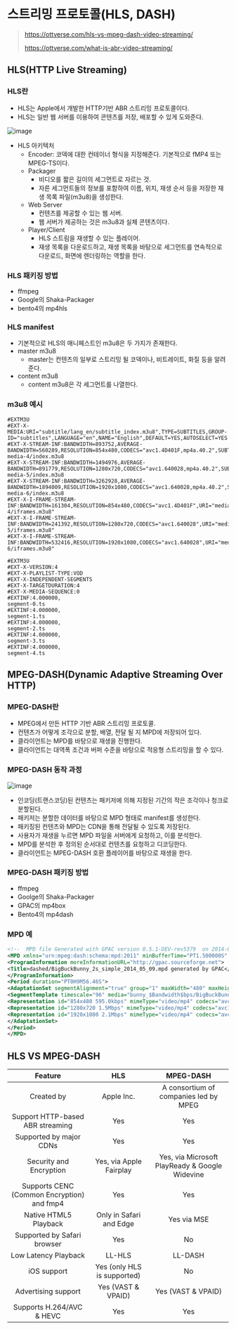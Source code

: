 # 스트리밍 프로토콜(HLS, DASH)

> https://ottverse.com/hls-vs-mpeg-dash-video-streaming/
> 
> https://ottverse.com/what-is-abr-video-streaming/

## HLS(HTTP Live Streaming)

### HLS란

- HLS는 Apple에서 개발한 HTTP기반 ABR 스트리밍 프로토콜이다.
- HLS는 일반 웹 서버를 이용하여 콘텐츠를 저장, 배포할 수 있게 도와준다.

![image](https://ottverse.com/wp-content/uploads/2020/11/hls-apple-block-diagram.png)

- HLS 아키텍처
  - Encoder: 코덱에 대한 컨테이너 형식을 지정해준다. 기본적으로 fMP4 또는 MPEG-TS이다.
  - Packager
    - 비디오를 짧은 길이의 세그먼트로 자르는 것.
    - 자른 세그먼트들의 정보를 포함하여 이름, 위치, 재생 순서 등을 저장한 재생 목록 파일(m3u8)을 생성한다.
  - Web Server
    - 컨텐츠를 제공할 수 있는 웹 서버.
    - 웹 서버가 제공하는 것은 m3u8과 실체 콘텐츠이다.
  - Player/Client
    - HLS 스트림을 재생할 수 있는 플레이어.
    - 재생 목록을 다운로드하고, 재생 목록을 바탕으로 세그먼트를 연속적으로 다운로드, 화면에 렌더링하는 역할을 한다.

### HLS 패키징 방법

- ffmpeg
- Google의 Shaka-Packager
- bento4의 mp4hls

### HLS manifest

- 기본적으로 HLS의 매니페스트인 m3u8은 두 가지가 존재한다.
- master m3u8
  - master는 컨텐츠의 일부로 스트리밍 될 코덱이나, 비트레이트, 화질 등을 알려준다.
- content m3u8
  - content m3u8은 각 세그먼트를 나열한다.

### m3u8 예시

```m3u8
#EXTM3U
#EXT-X-MEDIA:URI="subtitle/lang_en/subtitle_index.m3u8",TYPE=SUBTITLES,GROUP-ID="subtitles",LANGUAGE="en",NAME="English",DEFAULT=YES,AUTOSELECT=YES
#EXT-X-STREAM-INF:BANDWIDTH=893752,AVERAGE-BANDWIDTH=560289,RESOLUTION=854x480,CODECS="avc1.4D401F,mp4a.40.2",SUBTITLES="subtitles"
media-4/index.m3u8
#EXT-X-STREAM-INF:BANDWIDTH=1494976,AVERAGE-BANDWIDTH=891779,RESOLUTION=1280x720,CODECS="avc1.640028,mp4a.40.2",SUBTITLES="subtitles"
media-5/index.m3u8
#EXT-X-STREAM-INF:BANDWIDTH=3262928,AVERAGE-BANDWIDTH=1894009,RESOLUTION=1920x1080,CODECS="avc1.640028,mp4a.40.2",SUBTITLES="subtitles"
media-6/index.m3u8
#EXT-X-I-FRAME-STREAM-INF:BANDWIDTH=161304,RESOLUTION=854x480,CODECS="avc1.4D401F",URI="media-4/iframes.m3u8"
#EXT-X-I-FRAME-STREAM-INF:BANDWIDTH=241392,RESOLUTION=1280x720,CODECS="avc1.640028",URI="media-5/iframes.m3u8"
#EXT-X-I-FRAME-STREAM-INF:BANDWIDTH=532416,RESOLUTION=1920x1080,CODECS="avc1.640028",URI="media-6/iframes.m3u8"
```

```m3u8
#EXTM3U
#EXT-X-VERSION:4
#EXT-X-PLAYLIST-TYPE:VOD
#EXT-X-INDEPENDENT-SEGMENTS
#EXT-X-TARGETDURATION:4
#EXT-X-MEDIA-SEQUENCE:0
#EXTINF:4.000000,
segment-0.ts
#EXTINF:4.000000,
segment-1.ts
#EXTINF:4.000000,
segment-2.ts
#EXTINF:4.000000,
segment-3.ts
#EXTINF:4.000000,
segment-4.ts
```

## MPEG-DASH(Dynamic Adaptive Streaming Over HTTP)

### MPEG-DASH란

- MPEG에서 만든 HTTP 기반 ABR 스트리밍 프로토콜.
- 컨텐츠가 어떻게 조각으로 분할, 배열, 전달 될 지 MPD에 저장되어 있다.
- 클라이언트는 MPD를 바탕으로 재생을 진행한다.
- 클라이언트는 대역폭 조건과 버퍼 수준을 바탕으로 적응형 스트리밍을 할 수 있다.

### MPEG-DASH 동작 과정

![image](https://ottverse.com/wp-content/uploads/2021/03/image-16.png)

- 인코딩(트랜스코딩)된 컨텐츠는 패키저에 의해 지정된 기간의 작은 조각이나 청크로 분할된다.
- 패키저는 분할한 데이터를 바탕으로 MPD 형태로 manifest를 생성한다.
- 패키징된 컨텐츠와 MPD는 CDN을 통해 전달될 수 있도록 저장된다.
- 사용자가 재생을 누르면 MPD 파일을 서버에게 요청하고, 이를 분석한다.
- MPD를 분석한 후 정의된 순서대로 컨텐츠를 요청하고 디코딩한다.
- 클라이언트는 MPEG-DASH 호환 플레이어를 바탕으로 재생을 한다.

### MPEG-DASH 패키징 방법

- ffmpeg
- Goolge의 Shaka-Packager
- GPAC의 mp4box
- Bento4의 mp4dash

### MPD 예

```xml
<!--  MPD file Generated with GPAC version 0.5.1-DEV-rev5379  on 2014-09-10T13:23:18Z -->
<MPD xmlns="urn:mpeg:dash:schema:mpd:2011" minBufferTime="PT1.500000S" type="static" mediaPresentationDuration="PT0H9M56.46S" profiles="urn:mpeg:dash:profile:isoff-live:2011">
<ProgramInformation moreInformationURL="http://gpac.sourceforge.net">
<Title>dashed/BigBuckBunny_2s_simple_2014_05_09.mpd generated by GPAC</Title>
</ProgramInformation>
<Period duration="PT0H9M56.46S">
<AdaptationSet segmentAlignment="true" group="1" maxWidth="480" maxHeight="360" maxFrameRate="24" par="4:3">
<SegmentTemplate timescale="96" media="bunny_$Bandwidth$bps/BigBuckBunny_2s$Number$.m4s" startNumber="1" duration="192" initialization="bunny_$Bandwidth$bps/BigBuckBunny_2s_init.mp4"/>
<Representation id="854x480 595.0kbps" mimeType="video/mp4" codecs="avc1.42c01e" width="854" height="480" frameRate="24" sar="1:1" startWithSAP="1" bandwidth="595491"/>
<Representation id="1280x720 1.5Mbps" mimeType="video/mp4" codecs="avc1.42c01f" width="1280" height="720" frameRate="24" sar="1:1" startWithSAP="1" bandwidth="1546902"/>
<Representation id="1920x1080 2.1Mbps" mimeType="video/mp4" codecs="avc1.42c032" width="1920" height="1080" frameRate="24" sar="1:1" startWithSAP="1" bandwidth="2133691"/>
</AdaptationSet>
</Period>
</MPD>
```

## HLS VS MPEG-DASH

|                   Feature                  |             HLS             |                    MPEG-DASH                   |
|:------------------------------------------:|:---------------------------:|:----------------------------------------------:|
| Created by                                 |          Apple Inc.         |      A consortium of companies led by MPEG     |
| Support HTTP-based ABR streaming           |             Yes             |                       Yes                      |
| Supported by major CDNs                    |             Yes             |                       Yes                      |
| Security and Encryption                    |   Yes, via Apple Fairplay   | Yes, via Microsoft PlayReady & Google Widevine |
| Supports CENC (Common Encryption) and fmp4 |             Yes             |                       Yes                      |
| Native HTML5 Playback                      |   Only in Safari and Edge   |                   Yes via MSE                  |
| Supported by Safari browser                |             Yes             |                       No                       |
| Low Latency Playback                       |            LL-HLS           |                     LL-DASH                    |
| iOS support                                | Yes (only HLS is supported) |                       No                       |
| Advertising support                        |      Yes (VAST & VPAID)     |               Yes (VAST & VPAID)               |
| Supports H.264/AVC & HEVC                  |             Yes             |                       Yes                      |

